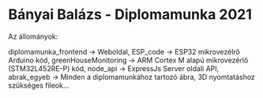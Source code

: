 ﻿# Bányai Balázs - Diplomamunka 2021

Az állományok:

diplomamunka_frontend -> Weboldal,
ESP_code -> ESP32 mikrovezélrő Arduino kód,
greenHouseMonitoring -> ARM Cortex M alapú mikrovezérlő (STM32L452RE-P) kód,
node_api -> ExpressJs Server oldali API,
abrak_egyeb -> Minden a diplomamunkához tartozó ábra, 3D nyomtatáshoz szükséges fileok...
